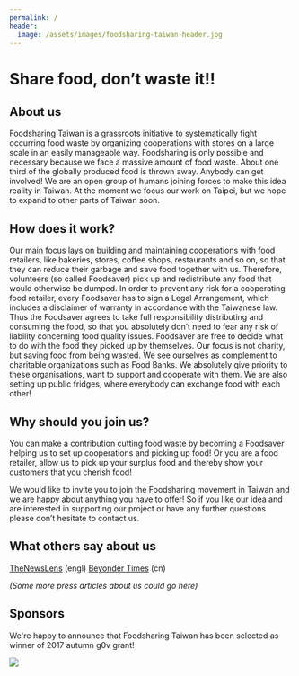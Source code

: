 ```yaml
---
permalink: /
header:
  image: /assets/images/foodsharing-taiwan-header.jpg
---
```



# Share food, don’t waste it!!

## About us

Foodsharing Taiwan is a grassroots initiative to systematically fight occurring food waste by organizing cooperations with stores on a large scale in an easily manageable way.
Foodsharing is only possible and necessary because we face a massive amount of food waste. About one third of the globally produced food is thrown away. 
Anybody can get involved! We are an open group of humans joining forces to make this idea reality in Taiwan. At the moment we focus our work on Taipei, but we hope to expand to other parts of Taiwan soon.

## How does it work?

Our main focus lays on building and maintaining cooperations with food retailers, like bakeries, stores, coffee shops, restaurants and so on, so that they can reduce their garbage and save food together with us. Therefore, volunteers (so called Foodsaver) pick up and redistribute any food that would otherwise be dumped. In order to prevent any risk for a cooperating food retailer, every Foodsaver has to sign a Legal Arrangement, which includes a disclaimer of warranty in accordance with the Taiwanese law. Thus the Foodsaver agrees to take full responsibility distributing and consuming the food, so that you absolutely don’t need to fear any risk of liability concerning food quality issues. 
Foodsaver are free to decide what to do with the food they picked up by themselves. Our focus is not charity, but saving food from being wasted. We see ourselves as complement to charitable organizations such as Food Banks. We absolutely give priority to these organisations, want to support and cooperate with them. 
We are also setting up public fridges, where everybody can exchange food with each other!

## Why should you join us?

You can make a contribution cutting food waste by becoming a Foodsaver helping us to set up cooperations and picking up food! Or you are a food retailer, allow us to pick up your surplus food and thereby show your customers that you cherish food! 

We would like to invite you to join the Foodsharing movement in Taiwan and we are happy about anything you have to offer!  So if you like our idea and are interested in supporting our project or have any further questions please don’t hesitate to contact us.

## What others say about us

[TheNewsLens](https://international.thenewslens.com/article/69949) (engl)
[Beyonder Times](http://beyondertimes.com/?p=1036) (cn)

_(Some more press articles about us could go here)_

## Sponsors

We're happy to announce that Foodsharing Taiwan has been selected as winner of 2017 autumn g0v grant!

![](https://grants.g0v.tw/images/power/poweredby-long.svg)
